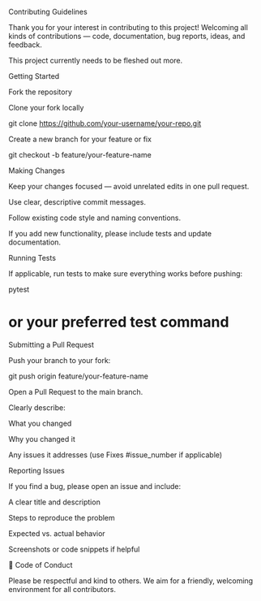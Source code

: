 Contributing Guidelines

Thank you for your interest in contributing to this project!
Welcoming all kinds of contributions — code, documentation, bug reports, ideas, and feedback.

This project currently needs to be fleshed out more.

Getting Started

Fork the repository

Clone your fork locally

git clone https://github.com/your-username/your-repo.git


Create a new branch for your feature or fix

git checkout -b feature/your-feature-name

Making Changes

Keep your changes focused — avoid unrelated edits in one pull request.

Use clear, descriptive commit messages.

Follow existing code style and naming conventions.

If you add new functionality, please include tests and update documentation.

Running Tests

If applicable, run tests to make sure everything works before pushing:

pytest
# or your preferred test command

Submitting a Pull Request

Push your branch to your fork:

git push origin feature/your-feature-name


Open a Pull Request to the main branch.

Clearly describe:

What you changed

Why you changed it

Any issues it addresses (use Fixes #issue_number if applicable)

Reporting Issues

If you find a bug, please open an issue
 and include:

A clear title and description

Steps to reproduce the problem

Expected vs. actual behavior

Screenshots or code snippets if helpful

💬 Code of Conduct

Please be respectful and kind to others. We aim for a friendly, welcoming environment for all contributors.
